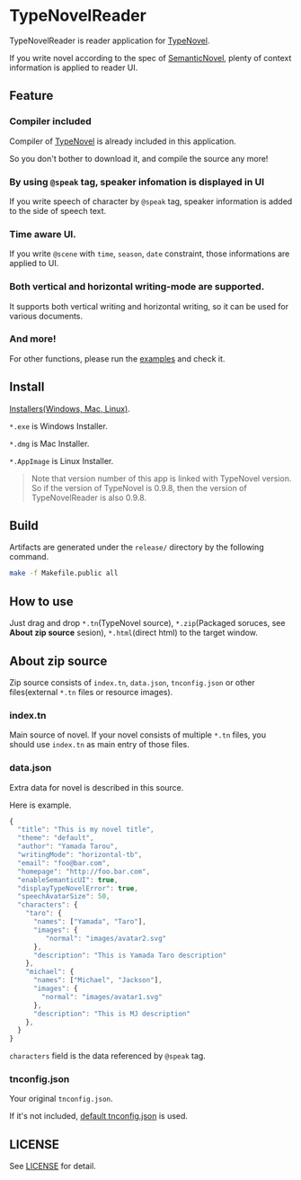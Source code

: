 # TypeNovelReader

TypeNovelReader is reader application for [TypeNovel](https://github.com/tategakibunko/TypeNovel).

If you write novel according to the spec of [SemanticNovel](https://github.com/tategakibunko/SemanticNovel), plenty of context information is applied to reader UI.

## Feature

### Compiler included

Compiler of [TypeNovel](https://github.com/tategakibunko/TypeNovel) is already included in this application.

So you don't bother to download it, and compile the source any more!

### By using `@speak` tag, speaker infomation is displayed in UI

If you write speech of character by `@speak` tag, speaker information is added to the side of speech text.

### Time aware UI.

If you write `@scene` with `time`, `season`, `date` constraint, those informations are applied to UI.

### Both vertical and horizontal writing-mode are supported.

It supports both vertical writing and horizontal writing, so it can be used for various documents.

### And more!

For other functions, please run the [examples](/examples) and check it.

## Install

[Installers(Windows, Mac, Linux)](/release).

`*.exe` is Windows Installer.

`*.dmg` is Mac Installer.

`*.AppImage` is Linux Installer.

> Note that version number of this app is linked with TypeNovel version. So if the version of TypeNovel is 0.9.8, then the version of TypeNovelReader is also 0.9.8.

## Build

Artifacts are generated under the `release/` directory by the following command.

```bash
make -f Makefile.public all
```

## How to use

Just drag and drop `*.tn`(TypeNovel source), `*.zip`(Packaged soruces, see **About zip source** sesion), `*.html`(direct html) to the target window.

## About zip source

Zip source consists of `index.tn`, `data.json`, `tnconfig.json` or other files(external `*.tn` files or resource images).

### index.tn

Main source of novel. If your novel consists of multiple `*.tn` files, you should use `index.tn` as main entry of those files.

### data.json

Extra data for novel is described in this source.

Here is example.

```javascript
{
  "title": "This is my novel title",
  "theme": "default",
  "author": "Yamada Tarou",
  "writingMode": "horizontal-tb",
  "email": "foo@bar.com",
  "homepage": "http://foo.bar.com",
  "enableSemanticUI": true,
  "displayTypeNovelError": true,
  "speechAvatarSize": 50,
  "characters": {
    "taro": {
      "names": ["Yamada", "Taro"],
      "images": {
         "normal": "images/avatar2.svg"
      },
      "description": "This is Yamada Taro description"
    },
    "michael": {
      "names": ["Michael", "Jackson"],
      "images": {
        "normal": "images/avatar1.svg"
      },
      "description": "This is MJ description"
    },
  }
}
```

`characters` field is the data referenced by `@speak` tag.

### tnconfig.json

Your original `tnconfig.json`.

If it's not included, [default tnconfig.json](/tnc/config/init.tnconfig.json) is used.

## LICENSE

See [LICENSE](/LICENCE) for detail.
